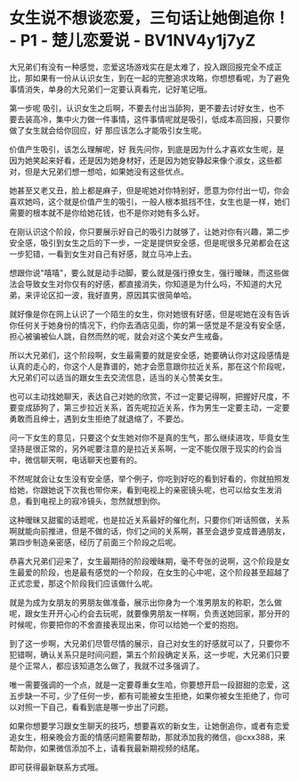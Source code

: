# 女生说不想谈恋爱，三句话让她倒追你！ - P1 - 楚儿恋爱说 - BV1NV4y1j7yZ

大兄弟们有没有一种感觉，恋爱这场游戏实在是太难了，投入跟回报完全不成正比，那如果有一份从认识女生，到在一起的完整追求攻略，你想想看呢，为了避免事情消失，单身的大兄弟们一定要认真看完，记好笔记哦。

第一步呢 吸引，认识女生之后啊，不要去付出当舔狗，更不要去讨好女生，也不要去装高冷，集中火力做一件事情，这件事情呢就是吸引，低成本高回报，只要你做了女生就会给你回应，好 那应该怎么才能吸引女生呢。

价值产生吸引，该怎么理解呢，好 我先问你，到底是因为什么才喜欢女生呢，是因为她笑起来好看，还是因为她身材好，还是因为她安静起来像个淑女，这些都对，但是大兄弟们想一想哈，如果她没有这些优点。

她甚至又老又丑，脸上都是麻子，但是呢她对你特别好，愿意为你付出一切，你会喜欢她吗，这个就是价值产生的吸引，一般人根本抵挡不住，女生也是一样，她们需要的根本就不是你给她花钱，也不是你对她有多么好。

在刚认识这个阶段，你只要展示好自己的吸引力就够了，让她对你有兴趣，第二步安全感，吸引到女生之后的下一步，一定是提供安全感，但是呢很多兄弟都会在这一步犯错，一看到女生对自己有好感，就立马冲上去。

想跟你说"嘻嘻"，要么就是动手动脚，要么就是强行撩女生，强行暧昧，而这些做法会导致女生对你仅有的好感，都直接消失，你知道是为什么吗，不知道的大兄弟，来评论区扣一波，我好直男，原因其实很简单哈。

就好像是你在网上认识了一个陌生的女生，你对她很有好感，但是呢她在没有告诉你任何关于她身份的情况下，约你去酒店见面，你的第一感觉是不是没有安全感，担心被骗被仙人跳，自然而然的呢，就会对这个美女产生戒备。

所以大兄弟们，这个阶段啊，女生最需要的就是安全感，她要确认你对这段感情是认真的走心的，你这个人是靠谱的，她才会愿意跟你拉近关系，那在这个阶段呢，大兄弟们可以适当的跟女生去交流信息，适当的关心赞美女生。

也可以主动找她聊天，表达自己对她的欣赏，不过一定要记得啊，把握好尺度，不要变成舔狗了，第三步拉近关系，首先呢拉近关系，作为男生一定要主动，一定要勇敢而且绅士，遇到女生拒绝了就退缩了，不要怂。

问一下女生的意见，只要这个女生她对你不是真的生气，那么继续进攻，毕竟女生坚持是很正常的，另外呢要注意的是拉近关系啊，一定不能仅限于现实的约会当中，微信聊天啊，电话聊天也要有的。

不然呢就会让女生没有安全感，举个例子，你吃到好吃的看到好看的，你就拍照发给她，你跟她说下次我也带你来，看到电视上的亲密镜头呢，也可以给女生发消息，看到电视上的寂冷镜头，忽然就想到你。

这种暧昧又甜蜜的话题呢，也是拉近关系最好的催化剂，只要你们听话照做，关系啊就能向前推进，但是不做的话，你们之间的关系啊，甚至会退步变成普通朋友，第四步制造亲密感，经历了前面三个阶段之后呢。

恭喜大兄弟们迎来了，女生最期待的阶段暧昧期，毫不夸张的说啊，这个阶段是女生最爱的阶段，也是最有感觉的一个阶段，在女生的心中呢，这个阶段甚至超越了正式恋爱，那这个阶段我们应该做什么呢。

就是为成为女朋友的男朋友做准备，展示出你身为一个准男朋友的称职，怎么做呢，跟女生开开心心约会去玩呢，就要像男朋友一样啊，负责送她回家，那分开的时候呢，你要把你的不舍直接表现出来，你可以给她一个爱的抱抱。

到了这一步啊，大兄弟们尽管尽情的展示，自己对女生的好感就可以了，只要你不犯错啊，确认关系只是时间问题，第五个阶段确定关系，这一步呢，大兄弟们只要是个正常人，都应该知道怎么做了，我就不过多强调了。

唯一需要强调的一个点，就是一定要尊重女生哈，你要想开启一段甜甜的恋爱，这五步缺一不可，少了任何一步，都有可能被女生拒绝，如果你被女生拒绝了，你可以对照一下自己，看看到底是哪一步出了问题。

如果你想要学习跟女生聊天的技巧，想要喜欢的新女生，让她倒追你，或者有恋爱追女生，相亲晚会方面的情感问题需要帮助，那就添加我的微信，@cxx388，来帮助你，如果微信添加不上，请看我最新期视频的结尾。

即可获得最新联系方式哦。